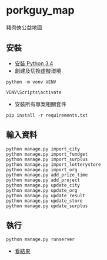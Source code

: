 # porkguy_map
豬肉俠公益地圖

## 安裝
- [安裝 Python 3.4](https://djangogirlstaipei.herokuapp.com/tutorials/installation/)
- 創建及切換虛擬環境

``` 
python -m venv VENV
```
``` 
VENV\Scripts\activate
```
- 安裝所有專案相關套件

```
pip install -r requirements.txt
```

## 輸入資料
```
python manage.py import_city
python manage.py import_fundget
python manage.py import_surplus
python manage.py import_lotterystore
python manage.py import_org
python manage.py add_prize_time
python manage.py add_project
python manage.py update_city
python manage.py update_org
python manage.py update_result
python manage.py update_store
python manage.py update_surplus
```
## 執行
```
python manage.py runserver
```
- [看結果](localhost:8000)